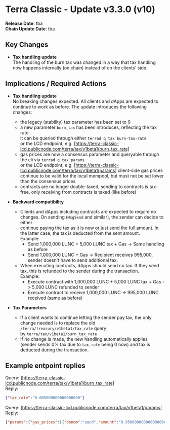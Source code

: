 # Terra Classic - Update v3.3.0 (v10)

**Release Date**: tba  
**Chain Update Date**: tba

## Key Changes

- **Tax handling update**  
  The handling of the burn tax was changed in a way that tax handling now happens internally (on chain) instead of on the clients' side.
  
## Implications / Required Actions

- **Tax handling update**  
  No breaking changes expected. All clients and dApps are expected to continue to work as before. The update introduces the following changes:
  - the legacy (stability) tax parameter has been set to 0
  - a new parameter `burn_tax` has been introduces, reflecting the tax rate  
    it can be queried through either `terrad q tax burn-tax-rate`  
    or the LCD endpoint, e.g. [https://terra-classic-lcd.publicnode.com/terra/tax/v1beta1/burn_tax_rate]
  - gas prices are now a consensus parameter and queryable through the cli via `terrad q tax params`  
    or the LCD endpoint, e.g. [https://terra-classic-lcd.publicnode.com/terra/tax/v1beta1/params]
    client-side gas prices continue to be valid for the local mempool, but must not be set lower than the consensus prices
  - contracts are no longer double-taxed, sending to contracts is tax-free, only receiving from contracts is taxed (like before)

- **Backward compatibility**
  - Clients and dApps including contracts are expected to require no changes. On sending (`MsgSend` and similar), the sender can decide to either  
    continue paying the tax as it is now or just send the full amount. In the latter case, the tax is deducted from the sent amount.  
    Example:  
    - Send 1,000,000 LUNC + 5,000 LUNC tax + Gas -> Same handling as before
    - Send 1,000,000 LUNC + Gas -> Recipient receives 995,000, sender doesn't have to send additional tax.
  - When executing contracts, dApps should send no tax. If they send tax, this is refunded to the sender during the transaction.  
    Example:
    - Execute contract with 1,000,000 LUNC + 5,000 LUNC tax + Gas -> 5,000 LUNC refunded to sender
    - Execute contract to receive 1,000,000 LUNC -> 995,000 LUNC received (same as before)

- **Tax Parameters**
  - If a client wants to continue letting the sender pay tax, the only change needed is to replace the old `/terra/treasury/v1beta1/tax_rate` query  
    by `terra/tax/v1beta1/burn_tax_rate`
  - If no change is made, the new handling automatically applies (sender sends 0% tax due to `tax_rate` being 0 now) and tax is deducted during the transaction.

## Example entpoint replies

Query: [https://terra-classic-lcd.publicnode.com/terra/tax/v1beta1/burn_tax_rate]  
Reply:

```json
{"tax_rate":"0.005000000000000000"}
```

Query: [https://terra-classic-lcd.publicnode.com/terra/tax/v1beta1/params]
Reply:

```json
{"params":{"gas_prices":[{"denom":"uaud","amount":"0.950000000000000000"},{"denom":"ucad","amount":"0.950000000000000000"},{"denom":"uchf","amount":"0.700000000000000000"},{"denom":"ucny","amount":"4.900000000000000000"},{"denom":"udkk","amount":"4.500000000000000000"},{"denom":"ueur","amount":"0.625000000000000000"},{"denom":"ugbp","amount":"0.550000000000000000"},{"denom":"uhkd","amount":"5.850000000000000000"},{"denom":"uidr","amount":"10900.000000000000000000"},{"denom":"uinr","amount":"54.400000000000000000"},{"denom":"ujpy","amount":"81.850000000000000000"},{"denom":"ukrw","amount":"850.000000000000000000"},{"denom":"uluna","amount":"28.325000000000000000"},{"denom":"umnt","amount":"2142.855000000000000000"},{"denom":"umyr","amount":"3.000000000000000000"},{"denom":"unok","amount":"6.250000000000000000"},{"denom":"uphp","amount":"38.000000000000000000"},{"denom":"usdr","amount":"0.524690000000000000"},{"denom":"usek","amount":"6.250000000000000000"},{"denom":"usgd","amount":"1.000000000000000000"},{"denom":"uthb","amount":"23.100000000000000000"},{"denom":"utwd","amount":"20.000000000000000000"},{"denom":"uusd","amount":"0.750000000000000000"}],"burn_tax_rate":"0.005000000000000000"}}
```
